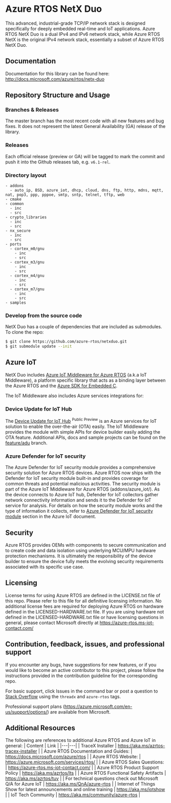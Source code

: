 # Azure RTOS NetX Duo

This advanced, industrial-grade TCP/IP network stack is designed specifically for deeply embedded real-time and IoT applications. Azure RTOS NetX Duo is a dual IPv4 and IPv6 network stack, while Azure RTOS NetX is the original IPv4 network stack, essentially a subset of Azure RTOS NetX Duo.

## Documentation

Documentation for this library can be found here: http://docs.microsoft.com/azure/rtos/netx-duo

## Repository Structure and Usage

### Branches & Releases

The master branch has the most recent code with all new features and bug fixes. It does not represent the latest General Availability (GA) release of the library.

### Releases

Each official release (preview or GA) will be tagged to mark the commit and push it into the Github releases tab, e.g. `v6.1-rel`.

### Directory layout

```
- addons
  - auto_ip, BSD, azure_iot, dhcp, cloud, dns, ftp, http, mdns, mqtt, nat, pop3, ppp, pppoe, smtp, sntp, telnet, tftp, web
- cmake
- common
  - inc
  - src
- crypto_libraries
  - inc
  - src
- nx_secure
  - inc
  - src
- ports
  - cortex_m0/gnu
    - inc
    - src
  - cortex_m3/gnu
    - inc
    - src
  - cortex_m4/gnu
    - inc
    - src
  - cortex_m7/gnu
    - inc
    - src
- samples
```

### Develop from the source code

NetX Duo has a couple of dependencies that are included as submodules. To clone the repo:

```bash
$ git clone https://github.com/azure-rtos/netxduo.git
$ git submodule update --init
```

## Azure IoT

NetX Duo includes [Azure IoT Middleware for Azure RTOS](https://github.com/azure-rtos/netxduo/tree/master/addons/azure_iot) (a.k.a IoT Middleware), a platform specific library that acts as a binding layer between the Azure RTOS and the [Azure SDK for Embedded C](https://github.com/Azure/azure-sdk-for-c/tree/master/sdk/docs/iot).

The IoT Middleware also includes Azure services integrations for:

### Device Update for IoT Hub

The [Device Update for IoT Hub](https://docs.microsoft.com/azure/iot-hub-device-update/understand-device-update) <sup>Public Preview</sup> is an Azure services for IoT solution to enable the over-the-air (OTA) easily. The IoT Middleware provides the module with simple APIs for device builder easily adding the OTA feature. Additional APIs, docs and sample projects can be found on the [feature/adu](https://aka.ms/azrtos-device-update-preview) branch.

### Azure Defender for IoT security

The Azure Defender for IoT security module provides a comprehensive security solution for Azure RTOS devices. Azure RTOS now ships with the Defender for IoT security module built-in and provides coverage for common threats and potential malicious activities.  The security module is part of the Azure IoT Middleware for Azure RTOS (addons/azure_iot/).  As the device connects to Azure IoT hub, Defender for IoT collectors gather network connectivity information and sends it to the Defender for IoT service for analysis. For details on how the security module works and the type of information it collects, refer to [Azure Defender for IoT security module](https://github.com/azure-rtos/netxduo/tree/v6.1_rel/addons/azure_iot/docs#azure-defender-for-iot-module) section in the Azure IoT document.

## Security

Azure RTOS provides OEMs with components to secure communication and to create code and data isolation using underlying 
MCU/MPU hardware protection mechanisms. It is ultimately the responsibility of the device builder to ensure the device 
fully meets the evolving security requirements associated with its specific use case.

## Licensing

License terms for using Azure RTOS are defined in the LICENSE.txt file of this repo. Please refer to this file for all 
definitive licensing information. No additional license fees are required for deploying Azure RTOS on hardware defined 
in the LICENSED-HARDWARE.txt file. If you are using hardware not defined in the LICENSED-HARDWARE.txt file or have 
licensing questions in general, please contact Microsoft directly at https://azure-rtos.ms-iot-contact.com/

## Contribution, feedback, issues, and professional support

If you encounter any bugs, have suggestions for new features, or if you would like to become an active contributor to 
this project, please follow the instructions provided in the contribution guideline for the corresponding repo.

For basic support, click Issues in the command bar or post a question to [Stack Overflow](http://stackoverflow.com/questions/tagged/azure-rtos+threadx) using the `threadx` and `azure-rtos` tags.

Professional support plans (https://azure.microsoft.com/en-us/support/options/) are available from Microsoft.

## Additional Resources

The following are references to additional Azure RTOS and Azure IoT in general:
| Content | Link |
|---|---|
| TraceX Installer | https://aka.ms/azrtos-tracex-installer |
| Azure RTOS Documentation and Guides: | https://docs.microsoft.com/azure/rtos |
| Azure RTOS Website: | https://azure.microsoft.com/services/rtos/ |
| Azure RTOS Sales Questions: | https://azure-rtos.ms-iot-contact.com/ |
| Azure RTOS Product Support Policy | https://aka.ms/azrtos/lts |
| Azure RTOS Functional Safety Artifacts | https://aka.ms/azrtos/tuv |
| For technical questions check out Microsoft Q/A for Azure IoT | https://aka.ms/QnA/azure-rtos |
| Internet of Things Show for latest announcements and online training | https://aka.ms/iotshow |
| IoT Tech Community | https://aka.ms/community/azure-rtos |
